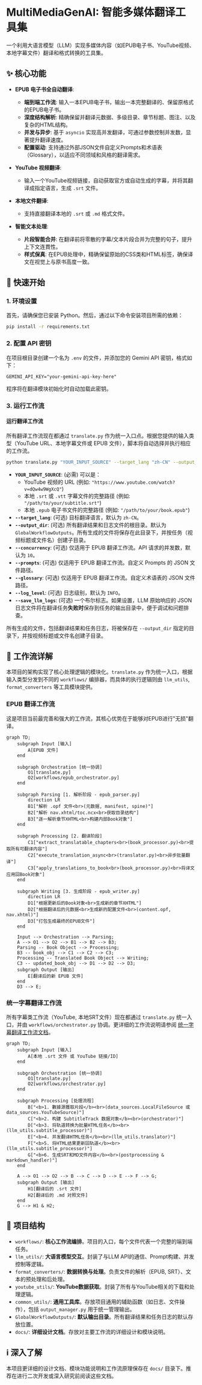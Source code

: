 # MultiMediaGenAI: 智能多媒体翻译工具集

一个利用大语言模型（LLM）实现多媒体内容（如EPUB电子书、YouTube视频、本地字幕文件）翻译和格式转换的工具集。

## ✨ 核心功能

- **EPUB 电子书全自动翻译**:
  - **端到端工作流**: 输入一本EPUB电子书，输出一本完整翻译的、保留原格式的EPUB电子书。
  - **深度结构解析**: 精确保留并翻译元数据、多级目录、章节标题、图注、以及复杂的HTML结构。
  - **并发与异步**: 基于 `asyncio` 实现高并发翻译，可通过参数控制并发数，显著提升翻译速度。
  - **配置驱动**: 支持通过外部JSON文件自定义Prompts和术语表（Glossary），以适应不同领域和风格的翻译需求。

- **YouTube 视频翻译**: 
  - 输入一个YouTube视频链接，自动获取官方或自动生成的字幕，并将其翻译成指定语言，生成 `.srt` 文件。

- **本地文件翻译**: 
  - 支持直接翻译本地的 `.srt` 或 `.md` 格式文件。

- **智能文本处理**:
  - **片段智能合并**: 在翻译前将零散的字幕/文本片段合并为完整的句子，提升上下文连貫性。
  - **样式保真**: 在EPUB处理中，精确保留原始的CSS类和HTML标签，确保译文在视觉上与原书高度一致。

## 🚀 快速开始

### 1. 环境设置

首先，请确保您已安装 Python。然后，通过以下命令安装项目所需的依赖：

```bash
pip install -r requirements.txt
```

### 2. 配置 API 密钥

在项目根目录创建一个名为 `.env` 的文件，并添加您的 Gemini API 密钥，格式如下：

```
GEMINI_API_KEY="your-gemini-api-key-here"
```
程序将在翻译模块初始化时自动加载此密钥。

### 3. 运行工作流

#### 运行翻译工作流

所有翻译工作流现在都通过 `translate.py` 作为统一入口点。根据您提供的输入类型（YouTube URL、本地字幕文件或 EPUB 文件），脚本将自动选择并执行相应的工作流。

```bash
python translate.py "YOUR_INPUT_SOURCE" --target_lang "zh-CN" --output_dir "GlobalWorkflowOutputs" [其他可选参数]
```

-   **`YOUR_INPUT_SOURCE`**: (必需) 可以是：
    *   YouTube 视频的 URL (例如: `"https://www.youtube.com/watch?v=dQw4w9WgXcQ"`)
    *   本地 `.srt` 或 `.vtt` 字幕文件的完整路径 (例如: `"/path/to/your/subtitle.srt"`)
    *   本地 `.epub` 电子书文件的完整路径 (例如: `"/path/to/your/book.epub"`)
-   **`--target_lang`**: (可选) 目标翻译语言，默认为 `zh-CN`。
-   **`--output_dir`**: (可选) 所有翻译结果和日志文件的根目录。默认为 `GlobalWorkflowOutputs`。所有生成的文件将保存在此目录下，并按任务（视频标题或文件名）创建子目录。
-   **`--concurrency`**: (可选) 仅适用于 EPUB 翻译工作流。API 请求的并发数，默认为 `10`。
-   **`--prompts`**: (可选) 仅适用于 EPUB 翻译工作流。自定义 Prompts 的 JSON 文件路径。
-   **`--glossary`**: (可选) 仅适用于 EPUB 翻译工作流。自定义术语表的 JSON 文件路径。
-   **`--log_level`**: (可选) 日志级别，默认为 `INFO`。
-   **`--save_llm_logs`**: (可选) 一个布尔标志。如果设置，LLM 原始响应的 JSON 日志文件将在翻译任务**失败时**保存到任务的输出目录中，便于调试和问题排查。

所有生成的文件，包括翻译结果和任务日志，将被保存在 `--output_dir` 指定的目录下，并按视频标题或文件名创建子目录。

## 🔧 工作流详解

本项目的架构实现了核心处理逻辑的模块化。`translate.py` 作为统一入口，根据输入类型分发到不同的 `workflows/` 编排器，而具体的执行逻辑则由 `llm_utils`, `format_converters` 等工具模块提供。

### EPUB 翻译工作流

这是项目当前最完善和强大的工作流，其核心优势在于能够对EPUB进行"无损"翻译。

```mermaid
graph TD;
    subgraph Input [输入]
        A[EPUB 文件]
    end

    subgraph Orchestration [统一协调]
        O1[translate.py]
        O2[workflows/epub_orchestrator.py]
    end

    subgraph Parsing [1. 解析阶段 - epub_parser.py]
        direction LR
        B1["解析 .opf 文件<br>(元数据, manifest, spine)"]
        B2["解析 nav.xhtml/toc.ncx<br>获取目录结构"]
        B3["逐一解析章节XHTML<br>构建内部Book对象"]
    end

    subgraph Processing [2. 翻译阶段]
        C1["extract_translatable_chapters<br>(book_processor.py)<br>提取所有可翻译内容"]
        C2["execute_translation_async<br>(translator.py)<br>异步批量翻译"]
        C3["apply_translations_to_book<br>(book_processor.py)<br>将译文应用回Book对象"]
    end

    subgraph Writing [3. 生成阶段 - epub_writer.py]
        direction LR
        D1["根据更新后的Book对象<br>生成新的章节XHTML"]
        D2["根据翻译后的元数据<br>生成新的配置文件<br>(content.opf, nav.xhtml)"]
        D3["打包生成最终的EPUB文件"]
    end

    Input --> Orchestration --> Parsing;
    A --> O1 --> O2 --> B1 --> B2 --> B3;
    Parsing -- Book Object --> Processing;
    B3 -- book_obj --> C1 --> C2 --> C3;
    Processing -- Translated Book Object --> Writing;
    C3 -- updated_book_obj --> D1 --> D2 --> D3;
    subgraph Output [输出]
        E[翻译后的新 EPUB 文件]
    end
    D3 --> E;
```

### 统一字幕翻译工作流

所有字幕类工作流（YouTube, 本地SRT文件）现在都通过 `translate.py` 统一入口，并由 `workflows/orchestrator.py` 协调。更详细的工作流说明请参阅 [统一字幕翻译工作流文档](docs/subtitle_translation_workflow.md)。

```mermaid
graph TD;
    subgraph Input [输入]
        A[本地 .srt 文件 或 YouTube 链接/ID]
    end

    subgraph Orchestration [统一协调]
        O1[translate.py]
        O2[workflows/orchestrator.py]
    end

    subgraph Processing [处理流程]
        B["<b>1. 數據源獲取片段</b><br>(data_sources.LocalFileSource 或 data_sources.YouTubeSource)"]
        C["<b>2. 构建 SubtitleTrack 数据对象</b><br>(orchestrator)"]
        D["<b>3. 将轨道转换为批量HTML任务</b><br>(llm_utils.subtitle_processor)"]
        E["<b>4. 并发翻译HTML任务</b><br>(llm_utils.translator)"]
        F["<b>5. 将HTML结果更新回轨道</b><br>(llm_utils.subtitle_processor)"]
        G["<b>6. 生成SRT和MD文件内容</b><br>(postprocessing & markdown_handler)"]
    end

    A --> O1 --> O2 --> B --> C --> D --> E --> F --> G;
    subgraph Output [输出]
        H1[翻译后的 .srt 文件]
        H2[翻译后的 .md 对照文件]
    end
    G --> H1 & H2;
```

## 📂 项目结构

- `workflows/`: **核心工作流编排**。项目的入口，每个文件代表一个完整的端到端任务。
- `llm_utils/`: **大语言模型交互**。封装了与LLM API的通信、Prompt构建、并发控制等逻辑。
- `format_converters/`: **数据转换与处理**。负责文件的解析（EPUB, SRT）、文本的预处理和后处理。
- `youtube_utils/`: **YouTube数据获取**。封装了所有与YouTube相关的下载和处理逻辑。
- `common_utils/`: **通用工具库**。存放项目通用的辅助函数（如日志、文件操作），包括 `output_manager.py` 用于统一管理输出。
- `GlobalWorkflowOutputs/`: **默认输出目录**。所有翻译结果和任务日志的默认存放位置。
- `docs/`: **详细设计文档**。存放对主要工作流的详细设计和模块说明。

## ℹ️ 深入了解

本项目更详细的设计文档、模块功能说明和工作流原理保存在 `docs/` 目录下。推荐在进行二次开发或深入研究前阅读这些文档。
